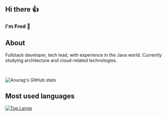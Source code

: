 ## Hi there 👍 

### I'm Fred 👋

## About

Fullstack developer, tech lead, with experience in the Java world. Currently studying architecture and cloud-related technologies.

<br>

![Anurag's GitHub stats](https://github-readme-stats.vercel.app/api?username=fredssbr&show_icons=true&theme=radical)


## Most used languages

[![Top Langs](https://github-readme-stats.vercel.app/api/top-langs/?username=fredssbr&langs_count=8)](https://github.com/fredssbr/github-readme-stats)
